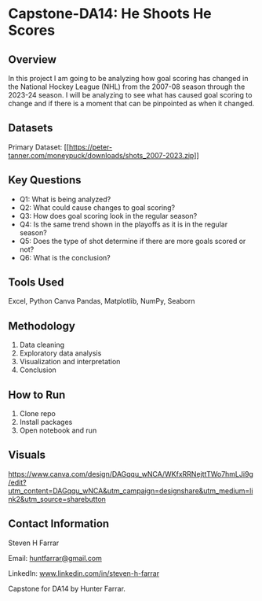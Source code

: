 # Capstone-DA14: He Shoots He Scores

## Overview
In this project I am going to be analyzing how goal scoring has changed in the National Hockey League (NHL) from the 2007-08 season through the 2023-24 season.
I will be analyzing to see what has caused goal scoring to change and if there is a moment that can be pinpointed as when it changed.

## Datasets
Primary Dataset: [[https://peter-tanner.com/moneypuck/downloads/shots_2007-2023.zip]]

## Key Questions
- Q1: What is being analyzed?
- Q2: What could cause changes to goal scoring?
- Q3: How does goal scoring look in the regular season? 
- Q4: Is the same trend shown in the playoffs as it is in the regular season?
- Q5: Does the type of shot determine if there are more goals scored or not?
- Q6: What is the conclusion?



## Tools Used
Excel, Python
Canva
Pandas, Matplotlib, NumPy, Seaborn

## Methodology
1. Data cleaning 
2. Exploratory data analysis
3. Visualization and interpretation
4. Conclusion

## How to Run
1. Clone repo
2. Install packages
3. Open notebook and run

## Visuals
https://www.canva.com/design/DAGqqu_wNCA/WKfxRRNejttTWo7hmLJi9g/edit?utm_content=DAGqqu_wNCA&utm_campaign=designshare&utm_medium=link2&utm_source=sharebutton

## Contact Information
Steven H Farrar

Email: huntfarrar@gmail.com

LinkedIn: www.linkedin.com/in/steven-h-farrar

Capstone for DA14 by Hunter Farrar.
